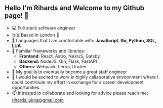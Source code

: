## Hello I'm Rihards and Welcome to my Github page! 👋
- 💻 Full stack software engineer
- 🇬🇧 Based in London 💂
- 📢 Languages that I am comfortable with: **JavaScript, Go, Python, SQL, LUA**
- 🔭 Familiar frameworks and libraries:
  - **Frontend:** React, Astro, NextJS, Gatsby
  - **Backend:** NodeJS, Gin, Flask, FastAPI
  - **Others:** Webpack, Lerna, Docker
- 🎯 My goal is to eventually become a great staff engineer
- 🤩 I would be excited to work in highly callaborative environment where I could contribute my effort in exchange for a career development opportunities.
- 📫 Intrested to collaborate and looking for advice please reach me: rihards.jukna@gmail.com
